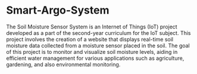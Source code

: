 # Smart-Argo-System
The Soil Moisture Sensor System is an Internet of Things (IoT) project developed as a part of the second-year curriculum for the IoT subject. This project involves the creation of a website that displays real-time soil moisture data collected from a moisture sensor placed in the soil. The goal of this project is to monitor and visualize soil moisture levels, aiding in efficient water management for various applications such as agriculture, gardening, and also environmental monitoring.

